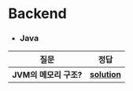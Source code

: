 # Backend   
- ### Java
| 질문 | 정답 |   
| :--: | :--: |   
|__JVM의 메모리 구조?__  |__[solution](https://github.com/jhmin-kk99/Coding-Interview/blob/main/solution/sol_1.txt)__  |
